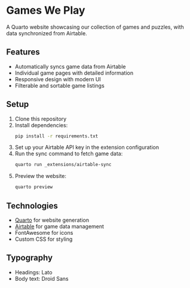 # Games We Play

A Quarto website showcasing our collection of games and puzzles, with data synchronized from Airtable.

## Features

- Automatically syncs game data from Airtable
- Individual game pages with detailed information
- Responsive design with modern UI
- Filterable and sortable game listings

## Setup

1. Clone this repository
2. Install dependencies:
   ```bash
   pip install -r requirements.txt
   ```
3. Set up your Airtable API key in the extension configuration
4. Run the sync command to fetch game data:
   ```bash
   quarto run _extensions/airtable-sync
   ```
5. Preview the website:
   ```bash
   quarto preview
   ```

## Technologies

- [Quarto](https://quarto.org/) for website generation
- [Airtable](https://airtable.com/) for game data management
- FontAwesome for icons
- Custom CSS for styling

## Typography

- Headings: Lato
- Body text: Droid Sans

